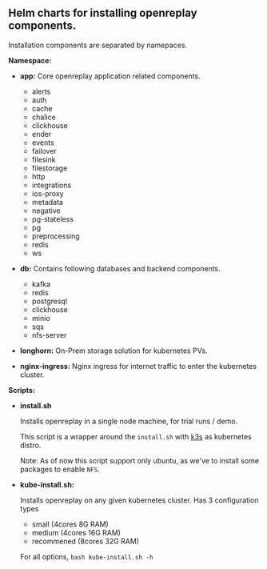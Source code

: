 ## Helm charts for installing openreplay components. 

Installation components are separated by namepaces.

**Namespace:**
  
- **app:** Core openreplay application related components.
  - alerts
  - auth
  - cache
  - chalice
  - clickhouse
  - ender
  - events
  - failover
  - filesink
  - filestorage
  - http
  - integrations
  - ios-proxy
  - metadata
  - negative
  - pg-stateless
  - pg
  - preprocessing
  - redis
  - ws

- **db:** Contains following databases and backend components.
  - kafka
  - redis
  - postgresql
  - clickhouse
  - minio
  - sqs
  - nfs-server

- **longhorn:** On-Prem storage solution for kubernetes PVs.

- **nginx-ingress:** Nginx ingress for internet traffic to enter the kubernetes cluster.

**Scripts:**
- **install.sh**

  Installs openreplay in a single node machine, for trial runs / demo.

  This script is a wrapper around the `install.sh` with [k3s](https://k3s.io/) as kubernetes distro.
  
  Note: As of now this script support only ubuntu, as we've to install some packages to enable `NFS`.

- **kube-install.sh:**
  
  Installs openreplay on any given kubernetes cluster. Has 3 configuration types
  - small (4cores 8G RAM)
  - medium (4cores 16G RAM)
  - recommened (8cores 32G RAM)
  
  For all options, `bash kube-install.sh -h`
